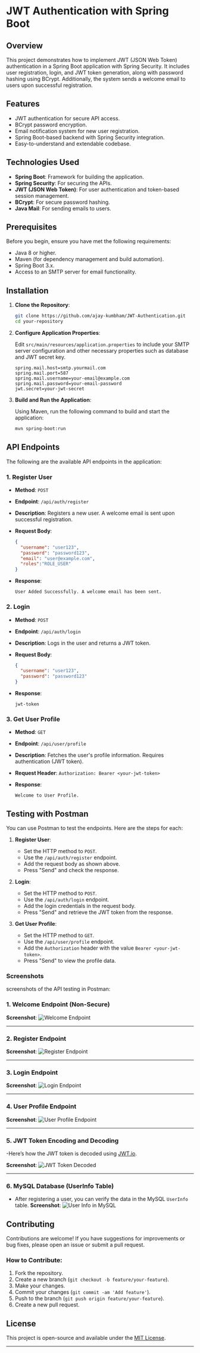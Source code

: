 # JWT Authentication with Spring Boot

## Overview

This project demonstrates how to implement JWT (JSON Web Token) authentication in a Spring Boot application with Spring Security. It includes user registration, login, and JWT token generation, along with password hashing using BCrypt. Additionally, the system sends a welcome email to users upon successful registration.

## Features

- JWT authentication for secure API access.
- BCrypt password encryption.
- Email notification system for new user registration.
- Spring Boot-based backend with Spring Security integration.
- Easy-to-understand and extendable codebase.

## Technologies Used

- **Spring Boot**: Framework for building the application.
- **Spring Security**: For securing the APIs.
- **JWT (JSON Web Token)**: For user authentication and token-based session management.
- **BCrypt**: For secure password hashing.
- **Java Mail**: For sending emails to users.

## Prerequisites

Before you begin, ensure you have met the following requirements:

- Java 8 or higher.
- Maven (for dependency management and build automation).
- Spring Boot 3.x.
- Access to an SMTP server for email functionality.

## Installation

1. **Clone the Repository**:

   ```bash
   git clone https://github.com/ajay-kumbham/JWT-Authentication.git
   cd your-repository
   ```

2. **Configure Application Properties**:

   Edit `src/main/resources/application.properties` to include your SMTP server configuration and other necessary properties such as database and JWT secret key.

   ```properties
   spring.mail.host=smtp.yourmail.com
   spring.mail.port=587
   spring.mail.username=your-email@example.com
   spring.mail.password=your-email-password
   jwt.secret=your-jwt-secret
   ```

3. **Build and Run the Application**:

   Using Maven, run the following command to build and start the application:

   ```bash
   mvn spring-boot:run
   ```

## API Endpoints

The following are the available API endpoints in the application:

### 1. **Register User**

- **Method**: `POST`
- **Endpoint**: `/api/auth/register`
- **Description**: Registers a new user. A welcome email is sent upon successful registration.
- **Request Body**:

   ```json
   {
     "username": "user123",
     "password": "password123",
     "email": "user@example.com",
     "roles":"ROLE_USER"
   }
   ```

- **Response**:

   ```plaintext
   User Added Successfully. A welcome email has been sent.
   ```

### 2. **Login**

- **Method**: `POST`
- **Endpoint**: `/api/auth/login`
- **Description**: Logs in the user and returns a JWT token.
- **Request Body**:

   ```json
   {
     "username": "user123",
     "password": "password123"
   }
   ```

- **Response**:

   ```plaintext
   jwt-token
   ```

### 3. **Get User Profile**

- **Method**: `GET`
- **Endpoint**: `/api/user/profile`
- **Description**: Fetches the user's profile information. Requires authentication (JWT token).
- **Request Header**: `Authorization: Bearer <your-jwt-token>`

- **Response**:

   ```plaintext
   Welcome to User Profile.
   ```

## Testing with Postman

You can use Postman to test the endpoints. Here are the steps for each:

1. **Register User**: 

   - Set the HTTP method to `POST`.
   - Use the `/api/auth/register` endpoint.
   - Add the request body as shown above.
   - Press "Send" and check the response.

2. **Login**:

   - Set the HTTP method to `POST`.
   - Use the `/api/auth/login` endpoint.
   - Add the login credentials in the request body.
   - Press "Send" and retrieve the JWT token from the response.

3. **Get User Profile**:

   - Set the HTTP method to `GET`.
   - Use the `/api/user/profile` endpoint.
   - Add the `Authorization` header with the value `Bearer <your-jwt-token>`.
   - Press "Send" to view the profile data.

### Screenshots

screenshots of the API testing in Postman:

### 1. **Welcome Endpoint** (Non-Secure)
**Screenshot**:
![Welcome Endpoint](screenshots/screenshot1.png)

---

### 2. **Register Endpoint**
**Screenshot**:
![Register Endpoint](screenshots/screenshot2.png)

---

### 3. **Login Endpoint**
**Screenshot**:
![Login Endpoint](screenshots/screenshot3.png)

---

### 4. **User Profile Endpoint**
**Screenshot**:
![User Profile Endpoint](screenshots/screenshot4.png)

---

### 5. **JWT Token Encoding and Decoding**
-Here’s how the JWT token is decoded using [JWT.io](https://jwt.io/).

**Screenshot**:
![JWT Token Decoded](screenshots/screenshot5.png)

---

### 6. **MySQL Database (UserInfo Table)**
- After registering a user, you can verify the data in the MySQL `UserInfo` table.
**Screenshot**:
![User Info in MySQL](screenshots/screenshot6.png)


## Contributing

Contributions are welcome! If you have suggestions for improvements or bug fixes, please open an issue or submit a pull request.

### How to Contribute:

1. Fork the repository.
2. Create a new branch (`git checkout -b feature/your-feature`).
3. Make your changes.
4. Commit your changes (`git commit -am 'Add feature'`).
5. Push to the branch (`git push origin feature/your-feature`).
6. Create a new pull request.

## License

This project is open-source and available under the [MIT License](LICENSE).

---

